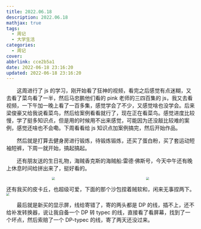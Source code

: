```yaml
---
title: 2022.06.18
description: 2022.06.18
mathjax: true
tags:
  - 周记
  - 大学生活
categories:
  - 周记
cover:
abbrlink: cce2b5a1
date: 2022-06-18 23:16:20
updated: 2022-06-18 23:16:20
---
```


&emsp;&emsp;这周进行了 js 的学习，刚开始看了狂神的视频，看完之后感觉有点迷糊，又去看了菜鸟看了一半，然后马忠鹏他们看的 pink 老师的三四百集的 js，我又去看视频，一下午加一晚上看了一百多集，感觉学会了不少，又感觉啥也没学会。后来梁俊豪又给我说看菜鸟，然后给案例看看就行了，现在正在看菜鸟。感觉进度比较慢，学了挺多知识点，但是用的时候用不出来感觉，可能因为还没敲比较难的案例，感觉还啥也不会嘞。下周看看给 js 知识点加案例搞完，然后开始作品。

&emsp;&emsp;然后就是打算去健身房进行锻炼，待锻炼锻炼，还买了蛋白粉，买了套运动短袖短裤，下周一就开始，搞起搞起。

&emsp;&emsp;还有朋友送的生日礼物，海贼香克斯的海贼船:雷德·佛斯号，今天中午还有晚上休息时间给拼出来了，挺好看的。

<div style="display:flex;justify-content:space-around">
<img src="https://cdn.jsdelivr.net/gh/1405720461/blog_img@main/weekly_report/11.webp" style="zoom:50%;" />
<img src="https://cdn.jsdelivr.net/gh/1405720461/blog_img@main/weekly_report/12.webp" style="zoom:50%;" />
</div>

还有我买的皮卡丘，也超级可爱，下面的那个沙包捏着贼软和，闲来无事捏两下。
<img src="https://cdn.jsdelivr.net/gh/1405720461/blog_img@main/weekly_report/13.webp" style="zoom:50%;" />

&emsp;&emsp;最后就是新买的显示屏，线给寄错了，寄的两头都是 DP 的线，插不上，还不给补发转换器，说让我自备一个 DP 转 typec 的线，直接看了看屏幕，找到了一个坏点，然后索赔了一个 DP-typec 的线，寄了两天还没过来。
